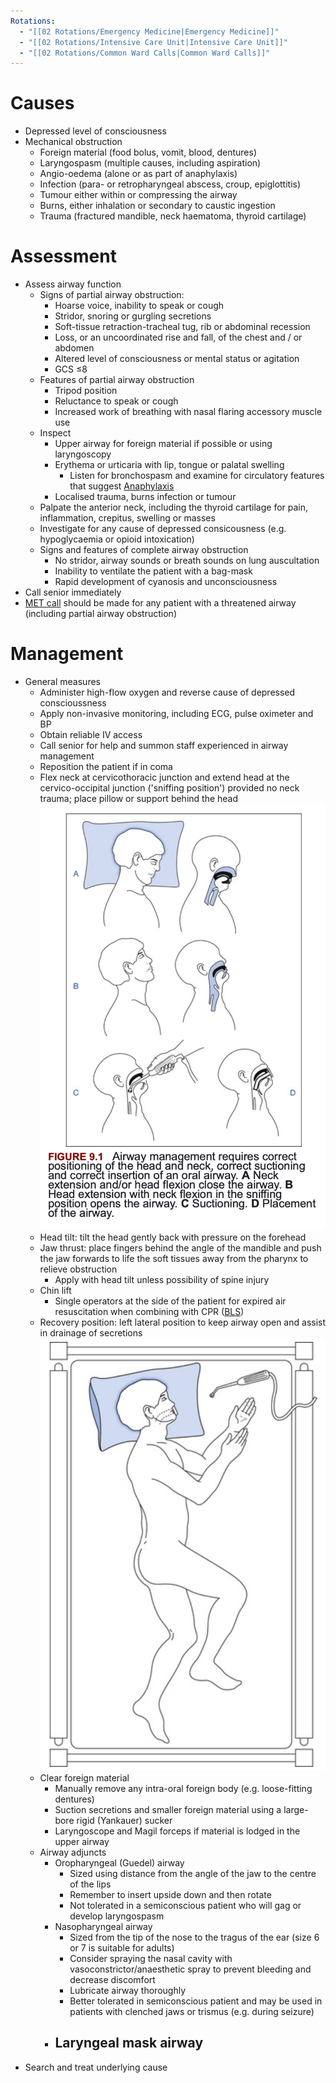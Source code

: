 ```yaml
---
Rotations:
  - "[[02 Rotations/Emergency Medicine|Emergency Medicine]]"
  - "[[02 Rotations/Intensive Care Unit|Intensive Care Unit]]"
  - "[[02 Rotations/Common Ward Calls|Common Ward Calls]]"
---
```

# Causes
- Depressed level of consciousness
- Mechanical obstruction
	- Foreign material (food bolus, vomit, blood, dentures)
	- Laryngospasm (multiple causes, including aspiration)
	- Angio-oedema (alone or as part of anaphylaxis)
	- Infection (para- or retropharyngeal abscess, croup, epiglottitis)
	- Tumour either within or compressing the airway
	- Burns, either inhalation or secondary to caustic ingestion
	- Trauma (fractured mandible, neck haematoma, thyroid cartilage)
# Assessment
- Assess airway function
	- Signs of partial airway obstruction:
		- Hoarse voice, inability to speak or cough 
		- Stridor, snoring or gurgling secretions 
		- Soft-tissue retraction-tracheal tug, rib or abdominal recession 
		- Loss, or an uncoordinated rise and fall, of the chest and / or abdomen 
		- Altered level of consciousness or mental status or agitation 
		- GCS ≤8
	- Features of partial airway obstruction
		- Tripod position
		- Reluctance to speak or cough
		- Increased work of breathing with nasal flaring accessory muscle use
	- Inspect
		- Upper airway for foreign material if possible or using laryngoscopy
		- Erythema or urticaria with lip, tongue or palatal swelling
			- Listen for bronchospasm and examine for circulatory features that suggest [Anaphylaxis](01%20Disciplines/Immunology/Conditions/Anaphylaxis.md)
		- Localised trauma, burns infection or tumour
	- Palpate the anterior neck, including the thyroid cartilage for pain, inflammation, crepitus, swelling or masses
	- Investigate for any cause of depressed consicousness (e.g. hypoglycaemia or opioid intoxication)
	- Signs and features of complete airway obstruction
		- No stridor, airway sounds or breath sounds on lung auscultation
		- Inability to ventilate the patient with a bag-mask
		- Rapid development of cyanosis and unconsciousness
- Call senior immediately
- [MET call](00%20Reference/Clinical/MET%20Activation%20Criteria.md) should be made for any patient with a threatened airway (including partial airway obstruction)
# Management
- General measures
	- Administer high-flow oxygen and reverse cause of depressed conscioussness
	- Apply non-invasive monitoring, including ECG, pulse oximeter and BP
	- Obtain reliable IV access
	- Call senior for help and summon staff experienced in airway management
	- Reposition the patient if in coma
	- Flex neck at cervicothoracic junction and extend head at the cervico-occipital junction ('sniffing position') provided no neck trauma; place pillow or support behind the head
		![](Attachments/Pasted%20image%2020241214153953.png)
	- Head tilt: tilt the head gently back with pressure on the forehead
	- Jaw thrust: place fingers behind the angle of the mandible and push the jaw forwards to life the soft tissues away from the pharynx to relieve obstruction
		-  Apply with head tilt unless possibility of spine injury
	- Chin lift
		- Single operators at the side of the patient for expired air resuscitation when combining with CPR ([BLS](01%20Disciplines/Clinical/Topics/Basic%20Life%20Support.md))
	- Recovery position: left lateral position to keep airway open and assist in drainage of secretions
		![](Attachments/Pasted%20image%2020241214154402.png)
	- Clear foreign material
		- Manually remove any intra-oral foreign body (e.g. loose-fitting dentures)
		- Suction secretions and smaller foreign material using a large-bore rigid (Yankauer) sucker
		- Laryngoscope and Magil forceps if material is lodged in the upper airway
	- Airway adjuncts
		- Oropharyngeal (Guedel) airway
			- Sized using distance from the angle of the jaw to the centre of the lips
			- Remember to insert upside down and then rotate
			- Not tolerated in a semiconscious patient who will gag or develop laryngospasm
		- Nasopharyngeal airway
			- Sized from the tip of the nose to the tragus of the ear (size 6 or 7 is suitable for adults)
			- Consider spraying the nasal cavity with vasoconstrictor/anaesthetic spray to prevent bleeding and decrease discomfort
			- Lubricate airway thoroughly
			- Better tolerated in semiconscious patient and may be used in patients with clenched jaws or trismus (e.g. during seizure)
		- Laryngeal mask airway
			- 
- Search and treat underlying cause